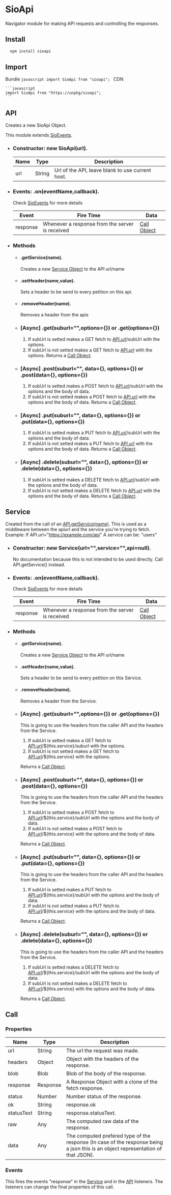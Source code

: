 # SioApi
  Navigator module for making API requests and controlling the responses.
## Install
  ```bash
    npm install sioapi
  ```
## Import
  Bundle
    ```javascript
    import SioApi from "sioapi";
    ```
  CDN

    ```javascript
    import SioApi from "https://unpkg/sioapi";
    ```
## API
Creates a new SioApi Object. 

This module extends [SioEvents](https://github.com/empirreamm/SioEvents).

* ### Constructor: new SioApi(url).
  |Name|Type|Description|
  |---|---|---|
  |url|String|Url of the API, leave blank to use current host.

* ### Events: .on(eventName,callback).
  Check [SioEvents](https://github.com/empirreamm/SioEvents) for more details

  |Event|Fire Time|Data|
  |---|---|---|
  |response|Whenever a response from the server is received|[Call Object](#call)

* ### Methods

  * #### .getService(name).
      Creates a new [Service Object](#service) to the API url/name

  * #### .setHeader(name,value).
      Sets a header to be send to every petition on this api.

  * #### .removeHeader(name).
      Removes a header from the apis
  
  * ### [Async] .get(suburl="",options={}) __or__ .get(options={})
      1. If subUrl is setted makes a GET fetch to [API.url](#api)/subUrl with the options.
      2. If subUrl is not setted makes a GET fetch to [API.url](#api) with the options.
      Returns a [Call Object](#call).

  * ### [Async] .post(suburl="", data={}, options={}) __or__ .post(data={}, options={})
      1. If subUrl is setted makes a POST fetch to [API.url](#api)/subUrl with the options and the body of data.
      2. If subUrl is not setted makes a POST fetch to [API.url](#api) with the options and the body of data.
      Returns a [Call Object](#call).

  * ### [Async] .put(suburl="", data={}, options={}) __or__ .put(data={}, options={})
      1. If subUrl is setted makes a PUT fetch to [API.url](#api)/subUrl with the options and the body of data.
      2. If subUrl is not setted makes a PUT fetch to [API.url](#api) with the options and the body of data.
      Returns a [Call Object](#call).

  * ### [Async] .delete(suburl="", data={}, options={}) __or__ .delete(data={}, options={})
      1. If subUrl is setted makes a DELETE fetch to [API.url](#api)/subUrl with the options and the body of data.
      2. If subUrl is not setted makes a DELETE fetch to [API.url](#api) with the options and the body of data.
      Returns a [Call Object](#call).

## Service
  Created from the call of an [API.getService(name)](#-getservice-name--).
  This is used as a middleware between the apiurl and the service you're trying to fetch.
  Example: 
    If API.url="https://example.com/api"
    A service can be: "users"
  * ### Constructor: new Service(url="",service="",api=null).
    No documentation because this is not intended to be used directly. 
    Call API.getService() instead.
  * ### Events: .on(eventName,callback).
    Check [SioEvents](https://github.com/empirreamm/SioEvents) for more details

    |Event|Fire Time|Data|
    |---|---|---|
    |response|Whenever a response from the server is received|[Call Object](#call)
  * ### Methods

    * #### .getService(name).
        Creates a new [Service Object](#service) to the API url/name

    * #### .setHeader(name,value).
        Sets a header to be send to every petition on this Service.

    * #### .removeHeader(name).
        Removes a header from the Service.

    * ### [Async] .get(suburl="",options={}) __or__ .get(options={})
        This is going to use the headers from the caller API and the headers from the Service.

        1. If subUrl is setted makes a GET fetch to [API.url](#api)/${this.service}/suburl with the options.
        2. If subUrl is not setted makes a GET fetch to [API.url](#api)/${this.service} with the options.

        Returns a [Call Object](#call).

    * ### [Async] .post(suburl="", data={}, options={}) __or__ .post(data={}, options={})
        This is going to use the headers from the caller API and the headers from the Service.

        1. If subUrl is setted makes a POST fetch to [API.url](#api)/${this.service}/subUrl with the options and the body of data.
        2. If subUrl is not setted makes a POST fetch to [API.url](#api)/${this.service} with the options and the body of data.

        Returns a [Call Object](#call).

    * ### [Async] .put(suburl="", data={}, options={}) __or__ .put(data={}, options={})
        This is going to use the headers from the caller API and the headers from the Service.

        1. If subUrl is setted makes a PUT fetch to [API.url](#api)/${this.service}/subUrl with the options and the body of data.
        2. If subUrl is not setted makes a PUT fetch to [API.url](#api)/${this.service} with the options and the body of data.

        Returns a [Call Object](#call).

    * ### [Async] .delete(suburl="", data={}, options={}) __or__ .delete(data={}, options={})
        This is going to use the headers from the caller API and the headers from the Service.

        1. If subUrl is setted makes a DELETE fetch to [API.url](#api)/${this.service}/subUrl with the options and the body of data.
        2. If subUrl is not setted makes a DELETE fetch to [API.url](#api)/${this.service} with the options and the body of data.

        Returns a [Call Object](#call).

## Call
  ### Properties
  |Name|Type|Description|
  |---|---|---|
  |url|String|The url the request was made.
  |headers|Object|Object with the headers of the response.
  |blob|Blob|Blob of the body of the response.
  |response|Response|A Response Object with a clone of the fetch response.
  |status|Number|Number status of the response.
  |ok|String|response.ok
  |statusText|String|response.statusText.
  |raw|Any|The computed raw data of the response.
  |data|Any|The computed prefered type of the response (In case of the response being a json this is an object representation of that JSON).

  ### Events
  
  This fires the events "response" in the [Service](#service) and in the [API](#api) listeners. The listeners can change the final properties of this call.
